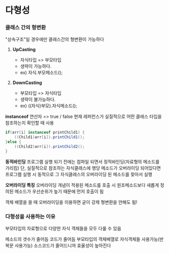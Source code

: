 # 다형성

### 클래스 간의 형변환

"상속구조"일 경우에만 클래스간의 형변환이 가능하다



1. **UpCasting**
   - 자식타입 => 부모타입
   - 생략이 가능하다.
   - ex) 자식.부모메소드();

2. **DownCasting**
   - 부모타입 => 자식타입
   - 생략이 불가능하다.
   - ex) ((자식)부모).자식메소드();



**instanceof** 연산자 => true / false
현재 레퍼런스가 실질적으로 어떤 클래스 타입을 참조하는지 확인할 때 사용

```java
if(arr[i] instanceof printChild1) {
    ((Child1)arr[i]).printChild1();
}else {
    ((Child2)arr[i]).printChild2();
}
```



**동적바인딩**
프로그램 실행 되기 전에는 컴파일 되면서 정적바인딩(자료형의 메소드를 가리킴)
단, 실질적으로 참조하는 자식클래스에 행당 메소드가 오버라이딩 되어있다면 프로그램 실행 시 동적으로 그 자식클래스의 오버라이딩 된 메소드를 찾아서 실행

**오버라이딩 특징**
오버라이딩 개념이 적용된 메소드를 호출 시 원조메소드보다 새롭게 정의된 메소드가 우선순위가 높기 때문에 먼저 호출이 됨

객체 배열을 쓸 때 오버라이딩을 이용하면 굳이 강제 형변환을 안해도 됨!



### 다형성을 사용하는 이유

부모타입의 자료형으로 다양한 자식 객체들을 모두 다룰 수 있음

메소드의 갯수가 줄어듬
코드가 줄어듬
부모타입의 객체배열로 자식객체들 사용가능(반복문 사용가능)
소스코드가 줄어드니까 효율성이 높아진다









